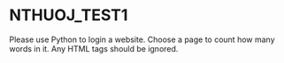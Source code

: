 # NTHUOJ_TEST1

Please use Python to login a website. Choose a page to count how many words in it.
Any HTML tags should be ignored. 
